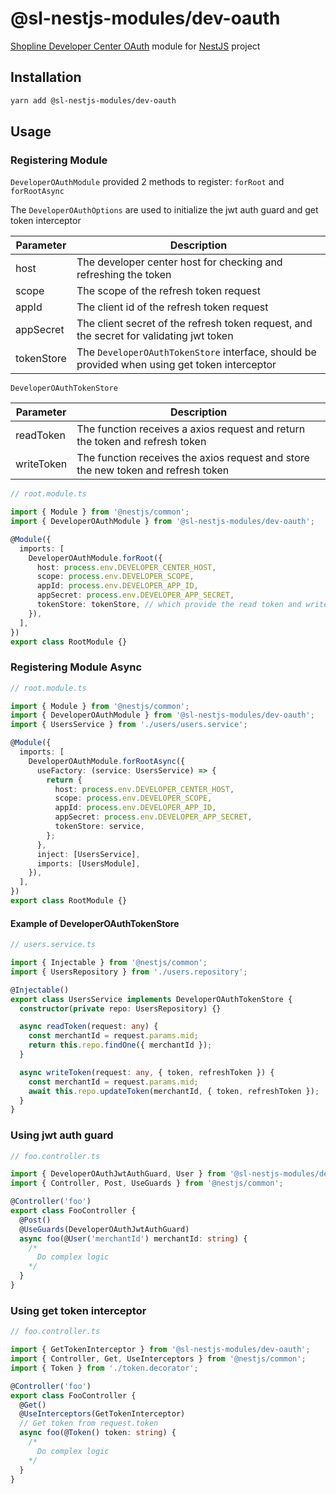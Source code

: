 # @sl-nestjs-modules/dev-oauth

[Shopline Developer Center OAuth](https://shopline-developers.readme.io/docs/get-started) module for [NestJS](https://docs.nestjs.com/) project

## Installation

```sh
yarn add @sl-nestjs-modules/dev-oauth
```

## Usage

### Registering Module

`DeveloperOAuthModule` provided 2 methods to register: `forRoot` and `forRootAsync`

The `DeveloperOAuthOptions` are used to initialize the jwt auth guard and get token interceptor

| Parameter  | Description                                                                                   |
| ---------- | --------------------------------------------------------------------------------------------- |
| host       | The developer center host for checking and refreshing the token                               |
| scope      | The scope of the refresh token request                                                        |
| appId      | The client id of the refresh token request                                                    |
| appSecret  | The client secret of the refresh token request, and the secret for validating jwt token       |
| tokenStore | The `DeveloperOAuthTokenStore` interface, should be provided when using get token interceptor |

`DeveloperOAuthTokenStore`

| Parameter  | Description                                                                       |
| ---------- | --------------------------------------------------------------------------------- |
| readToken  | The function receives a axios request and return the token and refresh token      |
| writeToken | The function receives the axios request and store the new token and refresh token |

```ts
// root.module.ts

import { Module } from '@nestjs/common';
import { DeveloperOAuthModule } from '@sl-nestjs-modules/dev-oauth';

@Module({
  imports: [
    DeveloperOAuthModule.forRoot({
      host: process.env.DEVELOPER_CENTER_HOST,
      scope: process.env.DEVELOPER_SCOPE,
      appId: process.env.DEVELOPER_APP_ID,
      appSecret: process.env.DEVELOPER_APP_SECRET,
      tokenStore: tokenStore, // which provide the read token and write token function
    }),
  ],
})
export class RootModule {}
```

### Registering Module Async

```ts
// root.module.ts

import { Module } from '@nestjs/common';
import { DeveloperOAuthModule } from '@sl-nestjs-modules/dev-oauth';
import { UsersService } from './users/users.service';

@Module({
  imports: [
    DeveloperOAuthModule.forRootAsync({
      useFactory: (service: UsersService) => {
        return {
          host: process.env.DEVELOPER_CENTER_HOST,
          scope: process.env.DEVELOPER_SCOPE,
          appId: process.env.DEVELOPER_APP_ID,
          appSecret: process.env.DEVELOPER_APP_SECRET,
          tokenStore: service,
        };
      },
      inject: [UsersService],
      imports: [UsersModule],
    }),
  ],
})
export class RootModule {}
```

#### Example of DeveloperOAuthTokenStore

```ts
// users.service.ts

import { Injectable } from '@nestjs/common';
import { UsersRepository } from './users.repository';

@Injectable()
export class UsersService implements DeveloperOAuthTokenStore {
  constructor(private repo: UsersRepository) {}

  async readToken(request: any) {
    const merchantId = request.params.mid;
    return this.repo.findOne({ merchantId });
  }

  async writeToken(request: any, { token, refreshToken }) {
    const merchantId = request.params.mid;
    await this.repo.updateToken(merchantId, { token, refreshToken });
  }
}
```

### Using jwt auth guard

```ts
// foo.controller.ts

import { DeveloperOAuthJwtAuthGuard, User } from '@sl-nestjs-modules/dev-oauth';
import { Controller, Post, UseGuards } from '@nestjs/common';

@Controller('foo')
export class FooController {
  @Post()
  @UseGuards(DeveloperOAuthJwtAuthGuard)
  async foo(@User('merchantId') merchantId: string) {
    /*
      Do complex logic
    */
  }
}
```

### Using get token interceptor

```ts
// foo.controller.ts

import { GetTokenInterceptor } from '@sl-nestjs-modules/dev-oauth';
import { Controller, Get, UseInterceptors } from '@nestjs/common';
import { Token } from './token.decorator';

@Controller('foo')
export class FooController {
  @Get()
  @UseInterceptors(GetTokenInterceptor)
  // Get token from request.token
  async foo(@Token() token: string) {
    /*
      Do complex logic
    */
  }
}
```
